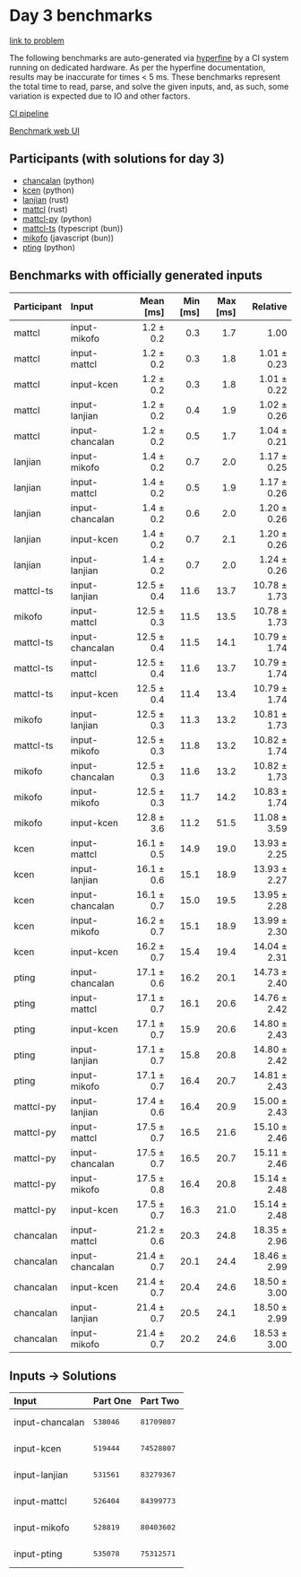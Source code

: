 # Day 3 benchmarks

[link to problem](https://adventofcode.com/2023/day/3)

The following benchmarks are auto-generated via
[hyperfine](https://github.com/sharkdp/hyperfine) by a CI system running on
dedicated hardware. As per the hyperfine documentation, results may be
inaccurate for times < 5 ms. These benchmarks represent the total time to read,
parse, and solve the given inputs, and, as such, some variation is expected due
to IO and other factors.

[CI pipeline](http://ci.papercode.net:8080/teams/main/pipelines/aoc2023)

[Benchmark web UI](https://aoc.ancalagon.black)


## Participants (with solutions for day 3)

- [chancalan](https://github.com/chancalan/aoc2023) (python)
- [kcen](https://github.com/kcen/aoc2023) (python)
- [lanjian](https://github.com/lanjian/aoc-2023) (rust)
- [mattcl](https://github.com/mattcl/aoc2023) (rust)
- [mattcl-py](https://github.com/mattcl/aoc2023-py) (python)
- [mattcl-ts](https://github.com/mattcl/aoc2023-js) (typescript (bun))
- [mikofo](https://github.com/mikofo/advent-of-code-2023) (javascript (bun))
- [pting](https://github.com/pting/aoc2023) (python)


## Benchmarks with officially generated inputs

| Participant | Input | Mean [ms] | Min [ms] | Max [ms] | Relative |
|:---|:---|---:|---:|---:|---:|
| mattcl | input-mikofo | 1.2 ± 0.2 | 0.3 | 1.7 | 1.00 |
| mattcl | input-mattcl | 1.2 ± 0.2 | 0.3 | 1.8 | 1.01 ± 0.23 |
| mattcl | input-kcen | 1.2 ± 0.2 | 0.3 | 1.8 | 1.01 ± 0.22 |
| mattcl | input-lanjian | 1.2 ± 0.2 | 0.4 | 1.9 | 1.02 ± 0.26 |
| mattcl | input-chancalan | 1.2 ± 0.2 | 0.5 | 1.7 | 1.04 ± 0.21 |
| lanjian | input-mikofo | 1.4 ± 0.2 | 0.7 | 2.0 | 1.17 ± 0.25 |
| lanjian | input-mattcl | 1.4 ± 0.2 | 0.5 | 1.9 | 1.17 ± 0.26 |
| lanjian | input-chancalan | 1.4 ± 0.2 | 0.6 | 2.0 | 1.20 ± 0.26 |
| lanjian | input-kcen | 1.4 ± 0.2 | 0.7 | 2.1 | 1.20 ± 0.26 |
| lanjian | input-lanjian | 1.4 ± 0.2 | 0.7 | 2.0 | 1.24 ± 0.26 |
| mattcl-ts | input-lanjian | 12.5 ± 0.4 | 11.6 | 13.7 | 10.78 ± 1.73 |
| mikofo | input-mattcl | 12.5 ± 0.3 | 11.5 | 13.5 | 10.78 ± 1.73 |
| mattcl-ts | input-chancalan | 12.5 ± 0.4 | 11.5 | 14.1 | 10.79 ± 1.74 |
| mattcl-ts | input-mattcl | 12.5 ± 0.4 | 11.6 | 13.7 | 10.79 ± 1.74 |
| mattcl-ts | input-kcen | 12.5 ± 0.4 | 11.4 | 13.4 | 10.79 ± 1.74 |
| mikofo | input-lanjian | 12.5 ± 0.3 | 11.3 | 13.2 | 10.81 ± 1.73 |
| mattcl-ts | input-mikofo | 12.5 ± 0.3 | 11.8 | 13.2 | 10.82 ± 1.74 |
| mikofo | input-chancalan | 12.5 ± 0.3 | 11.6 | 13.2 | 10.82 ± 1.73 |
| mikofo | input-mikofo | 12.5 ± 0.3 | 11.7 | 14.2 | 10.83 ± 1.74 |
| mikofo | input-kcen | 12.8 ± 3.6 | 11.2 | 51.5 | 11.08 ± 3.59 |
| kcen | input-mattcl | 16.1 ± 0.5 | 14.9 | 19.0 | 13.93 ± 2.25 |
| kcen | input-lanjian | 16.1 ± 0.6 | 15.1 | 18.9 | 13.93 ± 2.27 |
| kcen | input-chancalan | 16.1 ± 0.7 | 15.0 | 19.5 | 13.95 ± 2.28 |
| kcen | input-mikofo | 16.2 ± 0.7 | 15.1 | 18.9 | 13.99 ± 2.30 |
| kcen | input-kcen | 16.2 ± 0.7 | 15.4 | 19.4 | 14.04 ± 2.31 |
| pting | input-chancalan | 17.1 ± 0.6 | 16.2 | 20.1 | 14.73 ± 2.40 |
| pting | input-mattcl | 17.1 ± 0.7 | 16.1 | 20.6 | 14.76 ± 2.42 |
| pting | input-kcen | 17.1 ± 0.7 | 15.9 | 20.6 | 14.80 ± 2.43 |
| pting | input-lanjian | 17.1 ± 0.7 | 15.8 | 20.8 | 14.80 ± 2.42 |
| pting | input-mikofo | 17.1 ± 0.7 | 16.4 | 20.7 | 14.81 ± 2.43 |
| mattcl-py | input-lanjian | 17.4 ± 0.6 | 16.4 | 20.9 | 15.00 ± 2.43 |
| mattcl-py | input-mattcl | 17.5 ± 0.7 | 16.5 | 21.6 | 15.10 ± 2.46 |
| mattcl-py | input-chancalan | 17.5 ± 0.7 | 16.5 | 20.7 | 15.11 ± 2.46 |
| mattcl-py | input-mikofo | 17.5 ± 0.8 | 16.4 | 20.8 | 15.14 ± 2.48 |
| mattcl-py | input-kcen | 17.5 ± 0.7 | 16.3 | 21.0 | 15.14 ± 2.48 |
| chancalan | input-mattcl | 21.2 ± 0.6 | 20.3 | 24.8 | 18.35 ± 2.96 |
| chancalan | input-chancalan | 21.4 ± 0.7 | 20.1 | 24.4 | 18.46 ± 2.99 |
| chancalan | input-kcen | 21.4 ± 0.7 | 20.4 | 24.6 | 18.50 ± 3.00 |
| chancalan | input-lanjian | 21.4 ± 0.7 | 20.5 | 24.1 | 18.50 ± 2.99 |
| chancalan | input-mikofo | 21.4 ± 0.7 | 20.2 | 24.6 | 18.53 ± 3.00 |


## Inputs -> Solutions

| Input | Part One | Part Two |
|:---|:---|:---|
|input-chancalan|<pre>538046</pre>|<pre>81709807</pre>|
|input-kcen|<pre>519444</pre>|<pre>74528807</pre>|
|input-lanjian|<pre>531561</pre>|<pre>83279367</pre>|
|input-mattcl|<pre>526404</pre>|<pre>84399773</pre>|
|input-mikofo|<pre>528819</pre>|<pre>80403602</pre>|
|input-pting|<pre>535078</pre>|<pre>75312571</pre>|